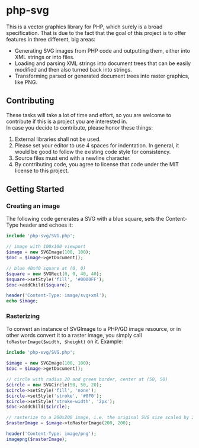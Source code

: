 # php-svg
This is a vector graphics library for PHP, which surely is a broad
specification. That is due to the fact that the goal of this project is to
offer features in three different, big areas:

- Generating SVG images from PHP code and outputting them, either into XML
    strings or into files.
- Loading and parsing XML strings into document trees that can be easily
    modified and then also turned back into strings.
- Transforming parsed or generated document trees into raster graphics,
    like PNG.



## Contributing

These tasks will take a lot of time and effort, so you are welcome to contribute
if this is a project you are interested in.  
In case you decide to contribute, please honor these things:

1. External libraries shall not be used.
2. Please set your editor to use 4 spaces for indentation. In general, it would
    be good to follow the existing code style for consistency.
3. Source files must end with a newline character.
4. By contributing code, you agree to license that code under the MIT license to
    this project.



## Getting Started

### Creating an image

The following code generates a SVG with a blue square, sets the Content-Type
header and echoes it:

```php
include 'php-svg/SVG.php';

// image with 100x100 viewport
$image = new SVGImage(100, 100);
$doc = $image->getDocument();

// blue 40x40 square at (0, 0)
$square = new SVGRect(0, 0, 40, 40);
$square->setStyle('fill', '#0000FF');
$doc->addChild($square);

header('Content-Type: image/svg+xml');
echo $image;
```

### Rasterizing

To convert an instance of SVGImage to a PHP/GD image resource, or in other words
convert it to a raster image, you simply call `toRasterImage($width, $height)`
on it. Example:

```php
include 'php-svg/SVG.php';

$image = new SVGImage(100, 100);
$doc = $image->getDocument();

// circle with radius 20 and green border, center at (50, 50)
$circle = new SVGCircle(50, 50, 20);
$circle->setStyle('fill', 'none');
$circle->setStyle('stroke', '#0F0');
$circle->setStyle('stroke-width', '2px');
$doc->addChild($circle);

// rasterize to a 200x200 image, i.e. the original SVG size scaled by 2
$rasterImage = $image->toRasterImage(200, 200);

header('Content-Type: image/png');
imagepng($rasterImage);
```
